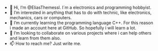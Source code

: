 - 👋 Hi, I’m @EliasThemessl. I´m a electronics and programming hobbyist. 
- 👀 I’m interested in anything that has to do with technic, like electronics, mechanics, cars or computers. 
- 🌱 I’m currently learning the programming language C++. For this reason i made an account here at GitHub. So hopefully i will learn a lot. 
- 💞️ I’m looking to collaborate on various projects where i can help others and learn from them also. 
- 📫 How to reach me? Just write me. 

<!---
EliasThemessl/EliasThemessl is a ✨ special ✨ repository because its `README.md` (this file) appears on your GitHub profile.
You can click the Preview link to take a look at your changes.
--->
